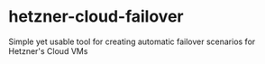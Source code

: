 # hetzner-cloud-failover
Simple yet usable tool for creating automatic failover scenarios for Hetzner's Cloud VMs

